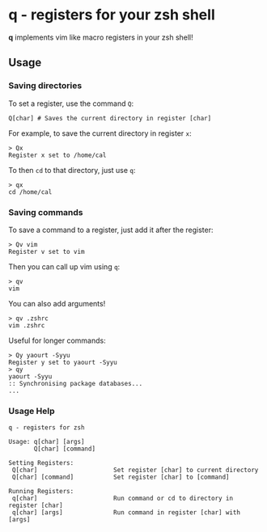 # q - registers for your zsh shell
**q** implements vim like macro registers in your zsh shell!

## Usage

### Saving directories

To set a register, use the command `Q`:
```
Q[char] # Saves the current directory in register [char]
```

For example, to save the current directory in register `x`:
```
> Qx
Register x set to /home/cal
```

To then `cd` to that directory, just use `q`:
```
> qx
cd /home/cal
```

### Saving commands

To save a command to a register, just add it after the register:
```
> Qv vim
Register v set to vim
```

Then you can call up vim using `q`:
```
> qv
vim
```

You can also add arguments!
```
> qv .zshrc
vim .zshrc
```

Useful for longer commands:
```
> Qy yaourt -Syyu
Register y set to yaourt -Syyu
> qy
yaourt -Syyu
:: Synchronising package databases...
...
```

### Usage Help
```
q - registers for zsh

Usage: q[char] [args]
       Q[char] [command]

Setting Registers:
 Q[char]                     Set register [char] to current directory
 Q[char] [command]           Set register [char] to [command]

Running Registers:
 q[char]                     Run command or cd to directory in register [char]
 q[char] [args]              Run command in register [char] with [args]

```
